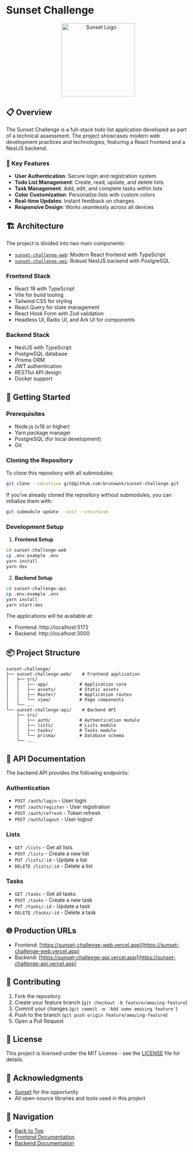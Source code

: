 # Sunset Challenge

<p align="center">
  <img src="https://i.ibb.co/kch2SVb/sunset-logo.png" alt="Sunset Logo" width="200" />
</p>

## 📋 Overview

The Sunset Challenge is a full-stack todo list application developed as part of a technical assessment. The project showcases modern web development practices and technologies, featuring a React frontend and a NestJS backend.

### 🎯 Key Features

- **User Authentication**: Secure login and registration system
- **Todo List Management**: Create, read, update, and delete lists
- **Task Management**: Add, edit, and complete tasks within lists
- **Color Customization**: Personalize lists with custom colors
- **Real-time Updates**: Instant feedback on changes
- **Responsive Design**: Works seamlessly across all devices

## 🏗️ Architecture

The project is divided into two main components:

- [`sunset-challenge-web`](./sunset-challenge-web/README.md): Modern React frontend with TypeScript
- [`sunset-challenge-api`](./sunset-challenge-api/README.md): Robust NestJS backend with PostgreSQL

### Frontend Stack
- React 18 with TypeScript
- Vite for build tooling
- Tailwind CSS for styling
- React Query for state management
- React Hook Form with Zod validation
- Headless UI, Radix UI, and Ark UI for components

### Backend Stack
- NestJS with TypeScript
- PostgreSQL database
- Prisma ORM
- JWT authentication
- RESTful API design
- Docker support

## 🚀 Getting Started

### Prerequisites

- Node.js (v16 or higher)
- Yarn package manager
- PostgreSQL (for local development)
- Git

### Cloning the Repository

To clone this repository with all submodules:

```bash
git clone --recursive git@github.com:brunownk/sunset-challenge.git
```

If you've already cloned the repository without submodules, you can initialize them with:

```bash
git submodule update --init --recursive
```

### Development Setup

1. **Frontend Setup**
```bash
cd sunset-challenge-web
cp .env.example .env
yarn install
yarn dev
```

2. **Backend Setup**
```bash
cd sunset-challenge-api
cp .env.example .env
yarn install
yarn start:dev
```

The applications will be available at:
- Frontend: http://localhost:5172
- Backend: http://localhost:3000

## 📦 Project Structure

```
sunset-challenge/
├── sunset-challenge-web/    # Frontend application
│   ├── src/
│   │   ├── app/            # Application core
│   │   ├── assets/         # Static assets
│   │   ├── Router/         # Application routes
│   │   └── view/           # Page components
│   └── ...
└── sunset-challenge-api/    # Backend API
    ├── src/
    │   ├── auth/           # Authentication module
    │   ├── lists/          # Lists module
    │   ├── tasks/          # Tasks module
    │   └── prisma/         # Database schema
    └── ...
```

## 🔗 API Documentation

The backend API provides the following endpoints:

### Authentication
- `POST /auth/login` - User login
- `POST /auth/register` - User registration
- `POST /auth/refresh` - Token refresh
- `POST /auth/logout` - User logout

### Lists
- `GET /lists` - Get all lists
- `POST /lists` - Create a new list
- `PUT /lists/:id` - Update a list
- `DELETE /lists/:id` - Delete a list

### Tasks
- `GET /tasks` - Get all tasks
- `POST /tasks` - Create a new task
- `PUT /tasks/:id` - Update a task
- `DELETE /tasks/:id` - Delete a task

## 🌐 Production URLs

- Frontend: [https://sunset-challenge-web.vercel.app](https://sunset-challenge-web.vercel.app)
- Backend: [https://sunset-challenge-api.vercel.app](https://sunset-challenge-api.vercel.app)

## 🤝 Contributing

1. Fork the repository
2. Create your feature branch (`git checkout -b feature/amazing-feature`)
3. Commit your changes (`git commit -m 'Add some amazing feature'`)
4. Push to the branch (`git push origin feature/amazing-feature`)
5. Open a Pull Request

## 📝 License

This project is licensed under the MIT License - see the [LICENSE](LICENSE) file for details.

## 🙏 Acknowledgments

- [Sunset](https://sunset.com) for the opportunity
- All open-source libraries and tools used in this project

## 🔄 Navigation

- [Back to Top](#sunset-challenge)
- [Frontend Documentation](./sunset-challenge-web/README.md)
- [Backend Documentation](./sunset-challenge-api/README.md) 